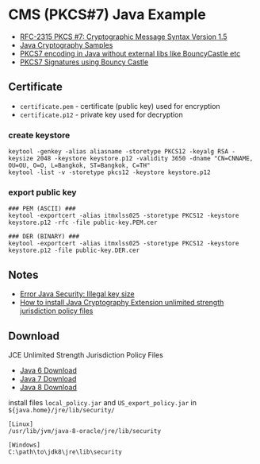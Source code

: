 # CMS (PKCS#7) Java Example

- [RFC-2315 PKCS #7: Cryptographic Message Syntax Version 1.5](https://tools.ietf.org/html/rfc2315)
- [Java Cryptography Samples](http://www.jensign.com/JavaScience/javacrypto/)
- [PKCS7 encoding in Java without external libs like BouncyCastle etc](http://security.stackexchange.com/questions/13910/pkcs7-encoding-in-java-without-external-libs-like-bouncycastle-etc)
- [PKCS7 Signatures using Bouncy Castle](http://i-proving.com/2007/09/21/pkcs7-signatures-using-bouncy-castle/)

## Certificate

- `certificate.pem` - certificate (public key) used for encryption
- `certificate.p12` - private key used for decryption

### create keystore
```
keytool -genkey -alias aliasname -storetype PKCS12 -keyalg RSA -keysize 2048 -keystore keystore.p12 -validity 3650 -dname "CN=CNNAME, OU=OU, O=O, L=Bangkok, ST=Bangkok, C=TH"
keytool -list -v -storetype pkcs12 -keystore keystore.p12
```

### export public key
```
### PEM (ASCII) ###
keytool -exportcert -alias itmxlss025 -storetype PKCS12 -keystore keystore.p12 -rfc -file public-key.PEM.cer

### DER (BINARY) ###
keytool -exportcert -alias itmxlss025 -storetype PKCS12 -keystore keystore.p12 -file public-key.DER.cer
```

## Notes
 - [Error Java Security: Illegal key size](http://stackoverflow.com/questions/6481627/java-security-illegal-key-size-or-default-parameters)
 - [How to install Java Cryptography Extension unlimited strength jurisdiction policy files](http://opensourceforgeeks.blogspot.in/2014/09/how-to-install-java-cryptography.html)

## Download

JCE Unlimited Strength Jurisdiction Policy Files

  - [Java 6 Download](http://www.oracle.com/technetwork/java/javase/downloads/jce-6-download-429243.html)
  - [Java 7 Download](http://www.oracle.com/technetwork/java/javase/downloads/jce-7-download-432124.html)
  - [Java 8 Download](http://www.oracle.com/technetwork/java/javase/downloads/jce8-download-2133166.html)

install files `local_policy.jar` and `US_export_policy.jar` in `${java.home}/jre/lib/security/`

```
[Linux]
/usr/lib/jvm/java-8-oracle/jre/lib/security

[Windows]
C:\path\to\jdk8\jre\lib\security
```
